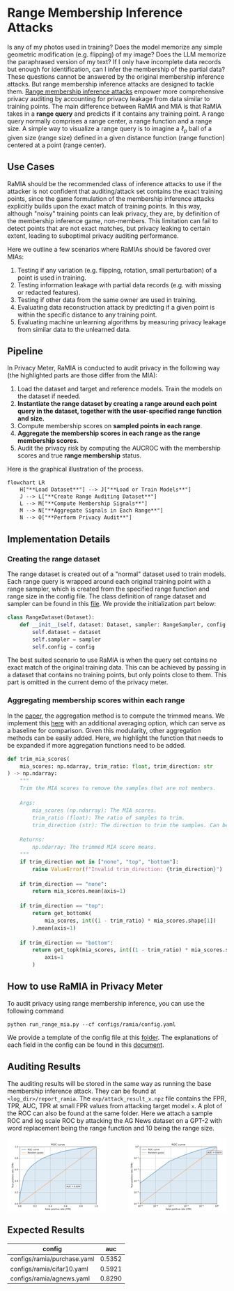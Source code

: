 # Range Membership Inference Attacks
Is any of my photos used in training? Does the model memorize any simple geometric modification (e.g. flipping) of my image? Does the LLM memorize the paraphrased version of my text? If I only have incomplete data records but enough for identification, can I infer the membership of the partial data? These questions cannot be answered by the original membership inference attacks. But range membership inference attacks are designed to tackle them. [Range membership inference attacks](https://arxiv.org/pdf/2408.05131) empower more comprehensive privacy auditing by accounting for privacy leakage from data similar to training points. The main difference between RaMIA and MIA is that RaMIA takes in a **range query** and predicts if it contains any training point. A range query normally comprises a range center, a range function and a range size. A simple way to visualize a range query is to imagine a $\ell_p$ ball of a given size (range size) defined in a given distance function (range function) centered at a point (range center).

## Use Cases
RaMIA should be the recommended class of inference attacks to use if the attacker is not confident that auditing/attack set contains the exact training points, since the game formulation of the membership inference attacks explicitly builds upon the exact match of training points. In this way, although "noisy" training points can leak privacy, they are, by definition of the membership inference game, non-members. This limitation can fail to detect points that are not exact matches, but privacy leaking to certain extent, leading to suboptimal privacy auditing performance. 

Here we outline a few scenarios where RaMIAs should be favored over MIAs:
1. Testing if any variation (e.g. flipping, rotation, small perturbation) of a point is used in training.
2. Testing information leakage with partial data records (e.g. with missing or redacted features).
3. Testing if other data from the same owner are used in training.
4. Evaluating data reconstruction attack by predicting if a given point is within the specific distance to any training point.
5. Evaluating machine unlearning algorithms by measuring privacy leakage from similar data to the unlearned data.

## Pipeline
In Privacy Meter, RaMIA is conducted to audit privacy in the following way (the highlighted parts are those differ from the MIA):
1. Load the dataset and target and reference models. Train the models on the dataset if needed.
2. **Instantiate the range dataset by creating a range around each point query in the dataset, together with the user-specified range function and size.**
3. Compute membership scores on **sampled points in each range**.
4. **Aggregate the membership scores in each range as the range membership scores.**
5. Audit the privacy risk by computing the AUCROC with the membership scores and true **range membership** status.

Here is the graphical illustration of the process.

```mermaid
flowchart LR
    H["**Load Dataset**"] --> J["**Load or Train Models**"]
    J --> L["**Create Range Auditing Dataset**"]
    L --> M["**Compute Membership Signals**"]
    M --> N["**Aggregate Signals in Each Range**"]
    N --> O["**Perform Privacy Audit**"]
```

## Implementation Details
### Creating the range dataset
The range dataset is created out of a "normal" dataset used to train models. Each range query is wrapped around each original training point with a range sampler, which is created from the specified range function and range size in the config file. The class definition of range dataset and sampler can be found in this [file](../dataset/range_dataset.py). We provide the initialization part below:
```python
class RangeDataset(Dataset):
    def __init__(self, dataset: Dataset, sampler: RangeSampler, config: dict):
        self.dataset = dataset
        self.sampler = sampler
        self.config = config
```

The best suited scenario to use RaMIA is when the query set contains no exact match of the original training data. This can be achieved by passing in a dataset that contains no training points, but only points close to them. This part is omitted in the current demo of the privacy meter.


### Aggregating membership scores within each range
In the [paper](https://arxiv.org/pdf/2408.05131), the aggregation method is to compute the trimmed means. We implement this [here](../ramia_scores.py) with an additional averaging option, which can serve as a baseline for comparison. Given this modularity, other aggregation methods can be easily added. Here, we highlight the function that needs to be expanded if more aggregation functions need to be added.
```python
def trim_mia_scores(
    mia_scores: np.ndarray, trim_ratio: float, trim_direction: str
) -> np.ndarray:
    """
    Trim the MIA scores to remove the samples that are not members.

    Args:
        mia_scores (np.ndarray): The MIA scores.
        trim_ratio (float): The ratio of samples to trim.
        trim_direction (str): The direction to trim the samples. Can be "none", "top", or "bottom".

    Returns:
        np.ndarray: The trimmed MIA score means.
    """
    if trim_direction not in ["none", "top", "bottom"]:
        raise ValueError(f"Invalid trim_direction: {trim_direction}")

    if trim_direction == "none":
        return mia_scores.mean(axis=1)

    if trim_direction == "top":
        return get_bottomk(
            mia_scores, int((1 - trim_ratio) * mia_scores.shape[1])
        ).mean(axis=1)

    if trim_direction == "bottom":
        return get_topk(mia_scores, int((1 - trim_ratio) * mia_scores.shape[1])).mean(
            axis=1
        )
```

## How to use RaMIA in Privacy Meter
To audit privacy using range membership inference, you can use the following command
```
python run_range_mia.py --cf configs/ramia/config.yaml
```
We provide a template of the config file at this [folder](../configs/ramia/). The explanations of each field in the config can be found in this [document](../configs/ramia/README.md).

## Auditing Results
The auditing results will be stored in the same way as running the base membership inference attack. They can be found at `<log_dir>/report_ramia`. The `exp/attack_result_x.npz` file contains the FPR, TPR, AUC, TPR at small FPR values from attacking target model `x`. A plot of the ROC can also be found at the same folder. Here we attach a sample ROC and log scale ROC by attacking the AG News dataset on a GPT-2 with word replacement being the range function and 10 being the range size.

<div style="display: flex; justify-content: space-between;">
    <img src="images/ramia_demo_agnews_roc.png" alt="ROC" width="45%">
    <img src="images/ramia_demo_agnews_logroc.png.png" alt="Log ROC" width="45%">
</div>


## Expected Results
| config | auc |
|--------|-----|
| configs/ramia/purchase.yaml     |  0.5352  |
| configs/ramia/cifar10.yaml      |  0.5921  |
| configs/ramia/agnews.yaml       |  0.8290  |